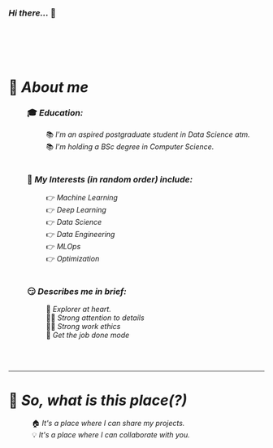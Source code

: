 ### *Hi there...* &#x1F44B;
<br></br>
-------------------------------------------

# &#x1F4E3; *About me* 
### &emsp;&emsp; &#x1F393; *Education:*
&emsp;&emsp;&emsp;&emsp;&emsp; &#x1F4DA; *I'm an aspired postgraduate student in Data Science atm.* <br>
&emsp;&emsp;&emsp;&emsp;&emsp; &#x1F4DA; *I'm holding a BSc degree in Computer Science.* 
<br><br>

### &emsp;&emsp; &#x1F917; *My Interests (in random order) include:*
&emsp;&emsp;&emsp;&emsp;&emsp;  &#x1F449; *Machine Learning* <br>
&emsp;&emsp;&emsp;&emsp;&emsp;  &#x1F449; *Deep Learning* <br>
&emsp;&emsp;&emsp;&emsp;&emsp;  &#x1F449; *Data Science* <br>
&emsp;&emsp;&emsp;&emsp;&emsp;  &#x1F449; *Data Engineering* <br>
&emsp;&emsp;&emsp;&emsp;&emsp;  &#x1F449; *MLOps* <br>
&emsp;&emsp;&emsp;&emsp;&emsp;  &#x1F449; *Optimization* 
<br><br>

### &emsp;&emsp; 😏 *Describes me in brief:*
&emsp;&emsp;&emsp;&emsp;&emsp;  &#x1F680; *Explorer at heart.* <br>
&emsp;&emsp;&emsp;&emsp;&emsp; 🕵️‍♂️ *Strong attention to details* <br>
&emsp;&emsp;&emsp;&emsp;&emsp; 👨‍💼 *Strong work ethics* <br>
&emsp;&emsp;&emsp;&emsp;&emsp;  &#x1F50C; *Get the job done mode* 

<br><br>

-------------------------------------------

# &#x1F914; *So, what is this place(?)* <br>
&emsp;&emsp;&emsp; &#x1F3E0; *It's a place where I can share my projects.* <br>
&emsp;&emsp;&emsp; &#x1F4A1; *It's a place where I can collaborate with you.*
<!--
**geoav74/geoav74** is a ✨ _special_ ✨ repository because its `README.md` (this file) appears on your GitHub profile.

Here are some ideas to get you started:

- 🔭 I’m currently working on ...
- 🌱 I’m currently learning ...
- 👯 I’m looking to collaborate on ...
- 🤔 I’m looking for help with ...
- 💬 Ask me about ...
- 📫 How to reach me: ...
- 😄 Pronouns: ...
- ⚡ Fun fact: ...
-->
